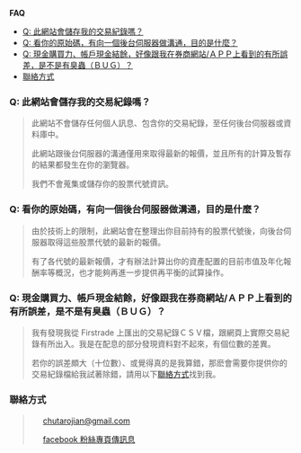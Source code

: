 **FAQ**

- [Q: 此網站會儲存我的交易紀錄嗎？](#q-此網站會儲存我的交易紀錄嗎)
- [Q: 看你的原始碼，有向一個後台伺服器做溝通，目的是什麼？](#q-看你的原始碼有向一個後台伺服器做溝通目的是什麼)
- [Q: 現金購買力、帳戶現金結餘，好像跟我在券商網站/ＡＰＰ上看到的有所誤差，是不是有臭蟲（ＢＵＧ）？](#q-現金購買力帳戶現金結餘好像跟我在券商網站ａｐｐ上看到的有所誤差是不是有臭蟲ｂｕｇ)
- [聯絡方式](#聯絡方式)


### Q: 此網站會儲存我的交易紀錄嗎？
> 此網站不會儲存任何個人訊息、包含你的交易紀錄，至任何後台伺服器或資料庫中。
>
> 此網站跟後台伺服器的溝通僅用來取得最新的報價，並且所有的計算及暫存的結果都發生在你的瀏覽器。
>
> 我們不會蒐集或儲存你的股票代號資訊。


### Q: 看你的原始碼，有向一個後台伺服器做溝通，目的是什麼？
> 由於技術上的限制，此網站會在整理出你目前持有的股票代號後，向後台伺服器取得這些股票代號的最新的報價。
>
> 有了各代號的最新報價，才有辦法計算出你的資產配置的目前市值及年化報酬率等概況，也才能夠再進一步提供再平衡的試算操作。


### Q: 現金購買力、帳戶現金結餘，好像跟我在券商網站/ＡＰＰ上看到的有所誤差，是不是有臭蟲（ＢＵＧ）？
> 我有發現我從 Firstrade 上匯出的交易紀錄ＣＳＶ檔，跟網頁上實際交易紀錄有所出入。我是在配息的部分發現資料對不起來，有個位數的差異。
>
> 若你的誤差頗大（十位數）、或覺得真的是我算錯，那麽會需要你提供你的交易紀錄檔給我試著除錯，請用以下[聯絡方式](#聯絡方式)找到我。


### 聯絡方式
> <img width='16px' src="https://img.icons8.com/doodle/96/000000/gmail.png"/> chutarojian@gmail.com
>
> <img width='16px' src="https://img.icons8.com/doodle/96/000000/facebook-new.png"/> [facebook 粉絲專頁傳訊息](https://www.facebook.com/Inert-Investment-Assistant-102334822055864)